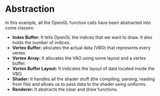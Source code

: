 # Abstraction

In this example, all the OpenGL function calls have been 
abstracted into come classes:
- **Index Buffer:** It tells OpenGL the indices that we want to draw. It also holds the number of indices.
- **Vertex Buffer:** allocates the actual data (VBO) that represents every vertex. 
- **Vertex Array:** It allocates the VAO using some layout and a vertex buffer. 
- **Vertex Buffer Layout:** It indicates the layout of data located inside the VBO. 
- **Shader:** It handles all the shader stuff (the compiling, parsing, reading from file) and allows us to pass data to the 
shader using uniforms.
- **Renderer:** It abstracts the clear and draw functions.